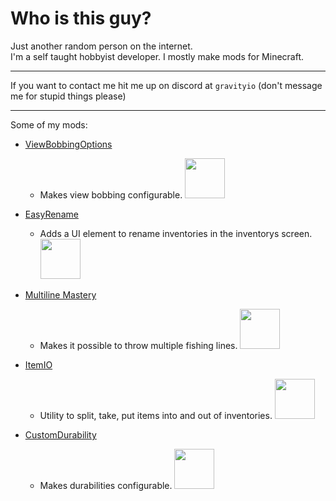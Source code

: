 # Who is this guy?
Just another random person on the internet.<br>
I'm a self taught hobbyist developer. I mostly make mods for Minecraft.
___

If you want to contact me hit me up on discord at `gravityio` (don't message me for stupid things please)
___
Some of my mods:
- [ViewBobbingOptions](https://modrinth.com/mod/viewboboptions)
    - Makes view bobbing configurable.
[<img width=64 height=64 src="https://cdn.modrinth.com/data/Yr9J16k6/e1fff3443f0c41c54590ed6c0622b8de6ee662b8.png">](https://modrinth.com/mod/viewboboptions)

- [EasyRename](https://modrinth.com/mod/easyrename)
    - Adds a UI element to rename inventories in the inventorys screen.
[<img width=64 height=64 src="https://cdn.modrinth.com/data/w9M3qI9U/e338d0dd4b2df5fbc8ad784d3c682f7f12bcacd2.png">](https://modrinth.com/mod/easyrename)

- [Multiline Mastery](https://modrinth.com/mod/multiline-mastery)
    - Makes it possible to throw multiple fishing lines.
[<img width=64 height=64 src="https://cdn.modrinth.com/data/mVNyUIPX/f8e8961af3b8952140ef591a4a5c61996ad461a2.png">](https://modrinth.com/mod/multiline-mastery)

- [ItemIO](https://modrinth.com/mod/item-io)
    - Utility to split, take, put items into and out of inventories.
[<img width=64 height=64 src="https://cdn.modrinth.com/data/TsnNsVHi/5f320cfd7fb918f8eb8d407077936b9f6de45193.png">](https://modrinth.com/mod/item-io)

- [CustomDurability](https://modrinth.com/mod/customdurability)
    - Makes durabilities configurable.
[<img width=64 height=64 src="https://cdn.modrinth.com/data/OKRes5Es/16c8870d72779019359fdf3780398b2925433b02.gif">](https://modrinth.com/mod/customdurability)
